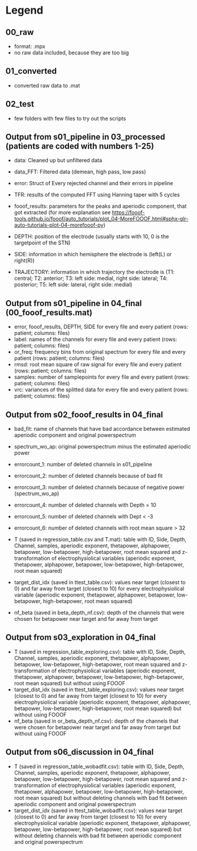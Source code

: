 # Legend

## 00_raw

* format: .mpx
* no raw data included, because they are too big

## 01_converted

* converted raw data to .mat

## 02_test

* few folders with few files to try out the scripts

## Output from s01_pipeline in 03_processed (patients are coded with numbers 1-25)

* data: Cleaned up but unfiltered data
* data_FFT: Filtered data (demean, high pass, low pass)
* error: Struct of Every rejected channel and their errors in pipeline
* TFR: results of the computed FFT using Hanning taper with 5 cycles
* fooof_results: parameters for the peaks and aperiodic component, that got extracted (for more explanation see https://fooof-tools.github.io/fooof/auto_tutorials/plot_04-MoreFOOOF.html#sphx-glr-auto-tutorials-plot-04-morefooof-py)

* DEPTH: position of the electrode (usually starts with 10, 0 is the targetpoint of the STN)
* SIDE: information in which hemisphere the electrode is (left(L) or right(R))
* TRAJECTORY: information in which trajectory the electrode is (T1: central; T2: anterior; T3: left side: medial, right side: lateral; T4: posterior; T5: left side: lateral, right side: medial)

## Output from s01_pipeline in 04_final (00_fooof_results.mat)

* error, fooof_results, DEPTH, SIDE for every file and every patient (rows: patient; columns: files)
* label: names of the channels for every file and every patient (rows: patient; columns: files)
* or_freq: frequency bins from original spectrum for every file and every patient (rows: patient; columns: files)
* rmsd: root mean square of raw signal for every file and every patient (rows: patient; columns: files)
* samples: number of samplepoints for every file and every patient (rows: patient; columns: files)
* vrc: variances of the splitted data for every file and every patient (rows: patient; columns: files)

## Output from s02_fooof_results in 04_final

* bad_fit: name of channels that have bad accordance between estimated aperiodic component and original powerspectrum 
* spectrum_wo_ap: original powerspectrum minus the estimated aperiodic power
* errorcount_1: number of deleted channels in s01_pipeline
* errorcount_2: number of deleted channels because of bad fit
* errorcount_3: number of deleted channels because of negative power (spectrum_wo_ap)
* errorcount_4: number of deleted channels with Depth = 10
* errorcount_5: number of deleted channels with Dept < -3
* errorcount_6: number of deleted channels with root mean square > 32

* T (saved in regression_table.csv and T.mat): table with ID, Side, Depth, Channel, samples, aperiodic exponent, thetapower, alphapower, betapower, low-betapower, high-betapower, root mean squared and z-transformation of electrophysiolical variables (aperiodic exponent, thetapower, alphapower, betapower, low-betapower, high-betapower, root mean squared) 
* target_dist_idx (saved in ttest_table.csv): values near target (closest to 0) and far away from target (closest to 10) for every electrophysiolical variable (aperiodic exponent, thetapower, alphapower, betapower, low-betapower, high-betapower, root mean squared)
* nf_beta (saved in beta_depth_nf.csv): depth of the channels that were chosen for betapower near target and far away from target 

## Output from s03_exploration in 04_final

* T (saved in regression_table_exploring.csv): table with ID, Side, Depth, Channel, samples, aperiodic exponent, thetapower, alphapower, betapower, low-betapower, high-betapower, root mean squared and z-transformation of electrophysiolical variables (aperiodic exponent, thetapower, alphapower, betapower, low-betapower, high-betapower, root mean squared) but without using FOOOF
* target_dist_idx (saved in ttest_table_exploring.csv): values near target (closest to 0) and far away from target (closest to 10) for every electrophysiolical variable (aperiodic exponent, thetapower, alphapower, betapower, low-betapower, high-betapower, root mean squared) but without using FOOOF
* nf_beta (saved in or_beta_depth_nf.csv): depth of the channels that were chosen for betapower near target and far away from target but without using FOOOF

## Output from s06_discussion in 04_final

* T (saved in regression_table_wobadfit.csv): table with ID, Side, Depth, Channel, samples, aperiodic exponent, thetapower, alphapower, betapower, low-betapower, high-betapower, root mean squared and z-transformation of electrophysiolical variables (aperiodic exponent, thetapower, alphapower, betapower, low-betapower, high-betapower, root mean squared) but without deleting channels with bad fit between aperiodic component and original powerspectrum
* target_dist_idx (saved in ttest_table_wobadfit.csv): values near target (closest to 0) and far away from target (closest to 10) for every electrophysiolical variable (aperiodic exponent, thetapower, alphapower, betapower, low-betapower, high-betapower, root mean squared) but without deleting channels with bad fit between aperiodic component and original powerspectrum